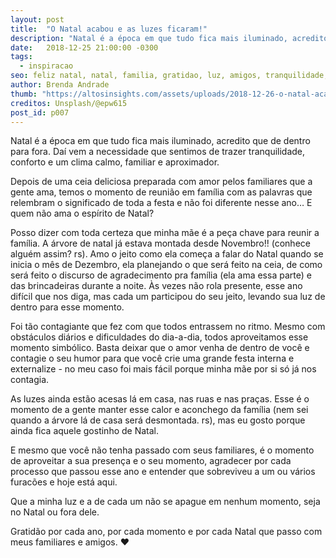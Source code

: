 ```yaml
---
layout: post
title:  "O Natal acabou e as luzes ficaram!"
description: "Natal é a época em que tudo fica mais iluminado, acredito que de dentro para fora. Daí vem a necessidade que sentimos de trazer tranquilidade, conforto e um clima calmo, familiar e aproximador."
date:   2018-12-25 21:00:00 -0300
tags:
  - inspiracao
seo: feliz natal, natal, familia, gratidao, luz, amigos, tranquilidade, dificuldades, aconchego, dia-a-dia, humor, festa de natal, ceia de natal, ceia, arvore de natal, o natal acabou
author: Brenda Andrade
thumb: "https://altosinsights.com/assets/uploads/2018-12-26-o-natal-acabou-e-as-luzes-ficaram.jpg"
creditos: Unsplash/@epw615
post_id: p007
---
```

Natal é a época em que tudo fica mais iluminado, acredito que de dentro para fora. Daí vem a necessidade que sentimos de trazer tranquilidade, conforto e um clima calmo, familiar e aproximador.

Depois de uma ceia deliciosa preparada com amor pelos familiares que a gente ama, temos o momento de reunião em família com as palavras que relembram o significado de toda a festa e não foi diferente nesse ano… E quem não ama o espírito de Natal?

Posso dizer com toda certeza que minha mãe é a peça chave para reunir a família. A árvore de natal já estava montada desde Novembro!! (conhece alguém assim? rs). Amo o jeito como ela começa a falar do Natal quando se inicia o mês de Dezembro, ela planejando o que será feito na ceia, de como será feito o discurso de agradecimento pra família (ela ama essa parte) e das brincadeiras durante a noite. Às vezes não rola presente, esse ano difícil que nos diga, mas cada um participou do seu jeito, levando sua luz de dentro para esse momento.

Foi tão contagiante que fez com que todos entrassem no ritmo. Mesmo com obstáculos diários e dificuldades do dia-a-dia, todos aproveitamos esse momento simbólico. Basta deixar que o amor venha de dentro de você e contagie o seu humor para que você crie uma grande festa interna e externalize - no meu caso foi mais fácil porque minha mãe por si só já nos contagia.

As luzes ainda estão acesas lá em casa, nas ruas e nas praças. Esse é o momento de a gente manter esse calor e aconchego da família (nem sei quando a árvore lá de casa será desmontada. rs), mas eu gosto porque ainda fica aquele gostinho de Natal.

E mesmo que você não tenha passado com seus familiares, é o momento de aproveitar a sua presença e o seu momento, agradecer por cada processo que passou esse ano e entender que sobreviveu a um ou vários furacões e hoje está aqui.

Que a minha luz e a de cada um não se apague em nenhum momento, seja no Natal ou fora dele.

Gratidão por cada ano, por cada momento e por cada Natal que passo com meus familiares e amigos. ❤️

